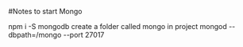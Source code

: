 #Notes to start Mongo

npm i -S mongodb
create a folder called mongo in project
mongod --dbpath=/mongo --port 27017
